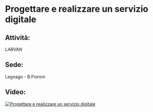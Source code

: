# Progettare e realizzare un servizio digitale

## Attività:
*LABVAN*

## Sede:
Legnago - B.Fioroni

## Video:
[![Progettare e realizzare un servizio digitale](https://img.youtube.com/vi/CEIQujMOc1U/0.jpg)](https://www.youtube.com/embed/CEIQujMOc1U)
